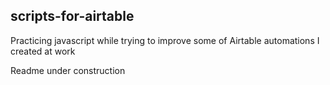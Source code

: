 ## scripts-for-airtable 

Practicing javascript while trying to improve some of Airtable automations I created at work

Readme under construction 
